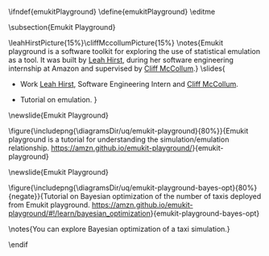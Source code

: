 \ifndef{emukitPlayground}
\define{emukitPlayground}
\editme

\subsection{Emukit Playground}

\leahHirstPicture{15%}\cliffMccollumPicture{15%}
\notes{Emukit playground is a software toolkit for exploring the use of statistical emulation as a tool. It was built by [Leah Hirst](https://www.linkedin.com/in/leahhirst/), during her software engineering internship at Amazon and supervised by [Cliff McCollum](https://www.linkedin.com/in/cliffmccollum/).}
\slides{
* Work [Leah Hirst](https://www.linkedin.com/in/leahhirst/), Software Engineering Intern and [Cliff McCollum](https://www.linkedin.com/in/cliffmccollum/).

* Tutorial on emulation.
}

\newslide{Emukit Playground}

\figure{\includepng{\diagramsDir/uq/emukit-playground}{80%}}{Emukit playground is a tutorial for understanding the simulation/emulation relationship. <https://amzn.github.io/emukit-playground/>}{emukit-playground}

\newslide{Emukit Playground}

\figure{\includepng{\diagramsDir/uq/emukit-playground-bayes-opt}{80%}{negate}}{Tutorial on Bayesian optimization of the number of taxis deployed from Emukit playground. <https://amzn.github.io/emukit-playground/#!/learn/bayesian_optimization>}{emukit-playground-bayes-opt}

\notes{You can explore Bayesian optimization of a taxi simulation.}

\endif

